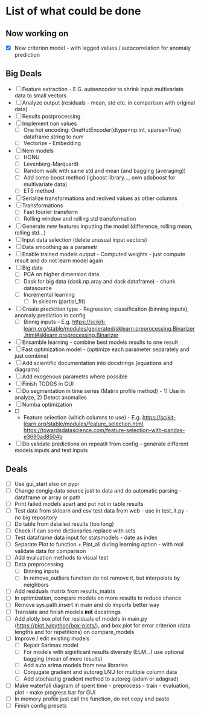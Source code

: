 # List of what could be done

## Now working on
- [x] New criterion model - with lagged values / autocorrelation for anomaly prediction


## Big Deals

- [ ] Feature extraction - E.G. autoencoder to shrink input multivariate data to small vectors
- [ ] Analyze output (residuals - mean, std etc. in comparison with original data)
- [ ] Results postprocessing
- [ ] Implement nan values
    - [ ] One hot encoding: OneHotEncoder(dtype=np.int, sparse=True) dataframe string to num
    - [ ] Vectorize - Embedding
- [ ] Nem models
    - [ ] HONU
    - [ ] Levenberg-Marquardt
    - [ ] Random walk with same std and mean (and bagging (averaging))
    - [ ] Add some boost method (lgboost library..., own adaboost for multivariate data)
    - [ ] ETS method
- [ ] Serialize transformations and redived values as other columns
- [ ] Transformations
    - [ ] Fast fourier transform
    - [ ] Rolling window and rolling std transformation
- [ ] Generate new features inputting the model (difference, rolling mean, rolling std...)
- [ ] Input data selection (delete unusual input vectors)
- [ ] Data smoothing as a parametr
- [ ] Enable trained models output - Computed weights - just compute result and do not learn model again
- [ ] Big data
    - [ ] PCA on higher dimension data
    - [ ] Dask for big data (dask.np.aray and dask dataframe) - chunk datasource
    - [ ] Incremental learning
        - [ ] In sklearn (partial_fit)
- [ ] Create prediction type - Regression, classification (binning inputs), anomaly prediction in config
    - [ ] Binnig inputs - E.g. https://scikit-learn.org/stable/modules/generated/sklearn.preprocessing.Binarizer.html#sklearn.preprocessing.Binarizer
- [ ] Ensamble learning - combine best models results to one result
- [ ] Fast optimization model - (optimize each parameter separately and just combine)
- [ ] Add scientific documentation into docstrings (equations and diagrams)
- [ ] Add exogenous parametrs where possible
- [ ] Finish TODOS in GUI
- [ ] Do segmentation in time series (Matrix profile method) - 1) Use in analyze, 2) Detect anomalies
- [ ] Numba optimization
- [ ] - Feature selection (which columns to use) - E.g. https://scikit-learn.org/stable/modules/feature_selection.html, https://towardsdatascience.com/feature-selection-with-pandas-e3690ad8504b
- [ ] Do validate predictions on repeatit from config - generate different models inputs and test inputs

## Deals

- [ ] Use gui_start also on pypi
- [ ] Change congig data source just to data and do automatic parsing - dataframe or array or path
- [ ] Print failed models apart and put not in table results
- [ ] Test data from sklearn and csv test data from web - use in test_it.py - no big repository
- [ ] Do table from detailed results (too long)
- [ ] Check if can some dictionaries replace with sets
- [ ] Test dataframe data input for statsmodels - date as index
- [ ] Separate Plot to function + Plot_all during learning option - with real validate data for comparison
- [ ] Add evaluation methods to visual test
- [ ] Data preprocessing
    - [ ] Binning inputs
    - [ ] In remove_outliers function do not remove it, but interpolate by neighbors
- [ ] Add residuals matrix from results_matrix
- [ ] In optimization, compare models on more results to reduce chance
- [ ] Remove sys.path.insert in main and do imports better way
- [ ] Translate and finish models __init__ docstrings
- [ ] Add plotly box plot for residuals of models in main.py (https://plot.ly/python/box-plots/), and box plot for error criterion (data lengths and for repetitions) on compare_models
- [ ] Improve / edit existing models
    - [ ] Repair Sarimax model
    - [ ] For models with significant results diversity (ELM...) use optional bagging (mean of more results)
    - [ ] Add auto arima models from new libraries
    - [ ] Conjugate gradient and autoreg LNU for multiple column data
    - [ ] Add stochastig gradient method to autoreg (adam or adagrad)
- [ ] Make waterfall diagram of spent time - preprocess - train - evaluation, plot - make progress bar for GUI
- [ ] In memory profile just call the function, do not copy and paste
- [ ] Finish config presets